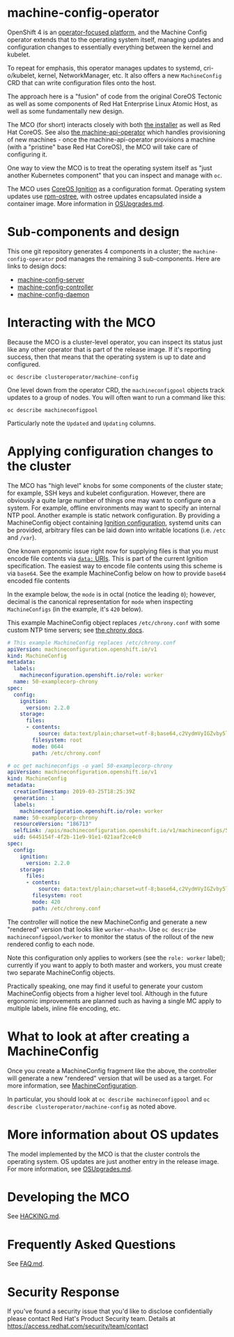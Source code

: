 # machine-config-operator

OpenShift 4 is an [operator-focused platform](https://blog.openshift.com/openshift-4-a-noops-platform/),
and the Machine Config operator extends that to the operating system itself,
managing updates and configuration changes to essentially everything between the kernel and kubelet.

To repeat for emphasis, this operator manages updates to systemd, cri-o/kubelet, kernel, NetworkManager,
etc.  It also offers a new `MachineConfig` CRD that can write configuration files onto the host.

The approach here is a "fusion" of code from the original CoreOS
Tectonic as well as some components of Red Hat Enterprise Linux Atomic Host,
as well as some fundamentally new design.

The MCO (for short) interacts closely with
both [the installer](https://github.com/openshift/installer/) as well as Red Hat
CoreOS. See also [the machine-api-operator](https://github.com/openshift/machine-api-operator)
which handles provisioning of new machines - once the machine-api-operator
provisions a machine (with a "pristine" base Red Hat CoreOS), the MCO will take
care of configuring it.

One way to view the MCO is to treat the operating system itself as "just another
Kubernetes component" that you can inspect and manage with `oc`.

The MCO uses [CoreOS Ignition](https://github.com/coreos/ignition) as a configuration
format.  Operating system updates use [rpm-ostree](http://github.com/projectatomic/rpm-ostree), with ostree updates encapsulated inside a container image.  More information in [OSUpgrades.md](/docs/OSUpgrades.md).

# Sub-components and design

This one git repository generates 4 components in a cluster; the `machine-config-operator`
pod manages the remaining 3 sub-components.  Here are links to design docs:

 - [machine-config-server](/docs/MachineConfigServer.md)
 - [machine-config-controller](/docs/MachineConfigController.md)
 - [machine-config-daemon](/docs/MachineConfigDaemon.md)

# Interacting with the MCO

Because the MCO is a cluster-level operator, you can inspect its status
just like any other operator that is part of the release image.  If it's reporting success, then that
means that the operating system is up to date and configured.

`oc describe clusteroperator/machine-config`

One level down from the operator CRD, the `machineconfigpool` objects
track updates to a group of nodes.  You will often want to run a command
like this:

`oc describe machineconfigpool`

Particularly note the `Updated` and `Updating` columns.

# Applying configuration changes to the cluster

The MCO has "high level" knobs for some components of the cluster state; for
example, SSH keys and kubelet configuration. However, there are obviously a
quite large number of things one may want to configure on a system. For example,
offline environments may want to specify an internal NTP pool. Another example
is static network configuration. By providing a MachineConfig object
containing [Ignition configuration](https://github.com/coreos/ignition),
systemd units can be provided, arbitrary files can be laid down into writable
locations (i.e. `/etc` and `/var`).

One known ergonomic issue right now for supplying files is that you must encode file contents
via [`data:` URIs](https://en.wikipedia.org/wiki/Data_URI_scheme). This is part of
the current Ignition specification.  The easiest way to encode file contents using this
scheme is via `base64`.  See the example MachineConfig below on how to provide `base64`
encoded file contents

In the example below, the `mode` is in octal (notice the leading `0`); however, decimal is the canonical representation for `mode` when inspecting `MachineConfigs` (in the example, it's `420` below).

This example MachineConfig object replaces `/etc/chrony.conf` with some
custom NTP time servers; see
[the chrony docs](https://chrony.tuxfamily.org/manual.html#Dial_002dup-configuration).

```yaml
# This example MachineConfig replaces /etc/chrony.conf
apiVersion: machineconfiguration.openshift.io/v1
kind: MachineConfig
metadata:
  labels:
    machineconfiguration.openshift.io/role: worker
  name: 50-examplecorp-chrony
spec:
  config:
    ignition:
      version: 2.2.0
    storage:
      files:
      - contents:
          source: data:text/plain;charset=utf-8;base64,c2VydmVyIGZvby5leGFtcGxlLm5ldCBtYXhkZWxheSAwLjQgb2ZmbGluZQpzZXJ2ZXIgYmFyLmV4YW1wbGUubmV0IG1heGRlbGF5IDAuNCBvZmZsaW5lCnNlcnZlciBiYXouZXhhbXBsZS5uZXQgbWF4ZGVsYXkgMC40IG9mZmxpbmUK
        filesystem: root
        mode: 0644
        path: /etc/chrony.conf
```

```yaml
# oc get machineconfigs -o yaml 50-examplecorp-chrony
apiVersion: machineconfiguration.openshift.io/v1
kind: MachineConfig
metadata:
  creationTimestamp: 2019-03-25T18:25:39Z
  generation: 1
  labels:
    machineconfiguration.openshift.io/role: worker
  name: 50-examplecorp-chrony
  resourceVersion: "186713"
  selfLink: /apis/machineconfiguration.openshift.io/v1/machineconfigs/50-examplecorp-chrony
  uid: 6445154f-4f2b-11e9-91e1-021aaf2ce4c0
spec:
  config:
    ignition:
      version: 2.2.0
    storage:
      files:
      - contents:
          source: data:text/plain;charset=utf-8;base64,c2VydmVyIGZvby5leGFtcGxlLm5ldCBtYXhkZWxheSAwLjQgb2ZmbGluZQpzZXJ2ZXIgYmFyLmV4YW1wbGUubmV0IG1heGRlbGF5IDAuNCBvZmZsaW5lCnNlcnZlciBiYXouZXhhbXBsZS5uZXQgbWF4ZGVsYXkgMC40IG9mZmxpbmUK
        filesystem: root
        mode: 420
        path: /etc/chrony.conf
```

The controller will notice the new MachineConfig and generate a new
"rendered" version that looks like `worker-<hash>`.  Use
`oc describe machineconfigpool/worker` to monitor the status of the rollout
of the new rendered config to each node.

Note this configuration only applies to workers (see the `role: worker` label);
currently if you want to apply to both master and workers, you must create two
separate MachineConfig objects.

Practically speaking, one may find it useful to generate your
custom MachineConfig objects from a higher level tool.  Although
in the future ergonomic improvements are planned such as having
a single MC apply to multiple labels, inline file encoding, etc.

# What to look at after creating a MachineConfig

Once you create a MachineConfig fragment like the above, the controller will generate a new "rendered" version that will be used as a target.
For more information, see [MachineConfiguration](/docs/MachineConfiguration.md).

In particular, you should look at `oc describe machineconfigpool` and `oc describe clusteroperator/machine-config` as noted above.

# More information about OS updates

The model implemented by the MCO is that the cluster controls the operating system.  OS updates are just another entry in the release image.  For more information, see [OSUpgrades.md](/docs/OSUpgrades.md).

# Developing the MCO

See [HACKING.md](/docs/HACKING.md).

# Frequently Asked Questions

See [FAQ.md](/docs/FAQ.md).

# Security Response

If you've found a security issue that you'd like to disclose confidentially
please contact Red Hat's Product Security team. Details at
https://access.redhat.com/security/team/contact
